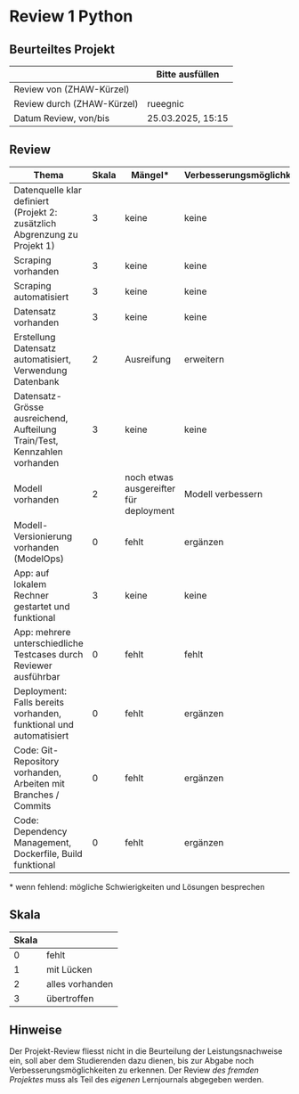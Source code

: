 ﻿# Review 1 Python

## Beurteiltes Projekt

|       | Bitte ausfüllen |
|-------|-----------------|
| Review von (ZHAW-Kürzel) |            |
| Review durch (ZHAW-Kürzel) |  rueegnic  |
| Datum Review, von/bis |   25.03.2025, 15:15   |

## Review

| Thema                                                                      | Skala | Mängel* | Verbesserungsmöglichkeiten* |
|----------------------------------------------------------------------------|-------|--------|----------------------------|
| Datenquelle klar definiert (Projekt 2: zusätzlich Abgrenzung zu Projekt 1) | 3  | keine   | keine                       |
| Scraping vorhanden                                                         | 3  | keine   | keine                       |
| Scraping automatisiert                                                     | 3  | keine   | keine                       |
| Datensatz vorhanden                                                        | 3  | keine   | keine|
| Erstellung Datensatz automatisiert, Verwendung Datenbank                   | 2  | Ausreifung   | erweitern                       |
| Datensatz-Grösse ausreichend, Aufteilung Train/Test, Kennzahlen vorhanden  | 3  | keine   | keine                       |
| Modell vorhanden                                                           | 2  | noch etwas ausgereifter für deployment   | Modell verbessern                       |
| Modell-Versionierung vorhanden (ModelOps)                                  | 0  | fehlt   | ergänzen                       |
| App: auf lokalem Rechner gestartet und funktional                          | 3  | keine   | keine                       |
| App: mehrere unterschiedliche Testcases durch Reviewer ausführbar          | 0  | fehlt   | fehlt                       |
| Deployment: Falls bereits vorhanden, funktional und automatisiert          | 0  | fehlt   | ergänzen                       |
| Code: Git-Repository vorhanden, Arbeiten mit Branches / Commits            | 0  | fehlt   | ergänzen                       |
| Code: Dependency Management, Dockerfile, Build funktional                  | 0  | fehlt   | ergänzen                       |

\* wenn fehlend: mögliche Schwierigkeiten und Lösungen besprechen

## Skala

| Skala |                 |
|-------|-----------------|
| 0     | fehlt           |
| 1     | mit Lücken      |
| 2     | alles vorhanden |
| 3     | übertroffen     |

## Hinweise

Der Projekt-Review fliesst nicht in die Beurteilung der Leistungsnachweise ein, soll aber dem Studierenden dazu dienen, bis zur Abgabe noch Verbesserungsmöglichkeiten zu erkennen. Der Review *des fremden Projektes* muss als Teil des *eigenen* Lernjournals abgegeben werden.
